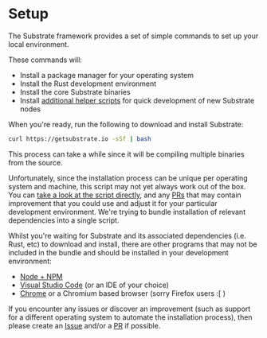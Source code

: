 Setup
===

The Substrate framework provides a set of simple commands to set up your local environment.

These commands will:
 - Install a package manager for your operating system
 - Install the Rust development environment
 - Install the core Substrate binaries
 - Install [additional helper scripts](https://github.com/paritytech/substrate-up) for quick development of new Substrate nodes

When you're ready, run the following to download and install Substrate:

```bash
curl https://getsubstrate.io -sSf | bash
```

This process can take a while since it will be compiling multiple binaries from the source.

Unfortunately, since the installation process can be unique per operating system and machine, this script may not yet always work out of the box. You can [take a look at the script directly](https://github.com/paritytech/scripts/blob/master/get-substrate.sh), and any [PRs](https://github.com/paritytech/scripts/pulls) that may contain improvement that you could use and adjust it for your particular development environment. We're trying to bundle installation of relevant dependencies into a single script.

Whilst you're waiting for Substrate and its associated dependencies (i.e. Rust, etc) to download and install, there are other programs that may not be included in the bundle and should be installed in your development environment:

 - [Node + NPM](https://nodejs.org/en/download/)
 - [Visual Studio Code](https://code.visualstudio.com/) (or an IDE of your choice)
 - [Chrome](https://www.google.com/chrome/) or a Chromium based browser (sorry Firefox users :[ )

If you encounter any issues or discover an improvement (such as support for a different operating system to automate the installation process), then please create an [Issue](https://github.com/paritytech/scripts/issues) and/or a [PR]((https://github.com/paritytech/scripts/pulls)) if possible.
